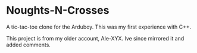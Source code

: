 # Noughts-N-Crosses

A tic-tac-toe clone for the Arduboy. This was my first experience with C++.

This project is from my older account, Ale-XYX. Ive since mirrored it and added comments.